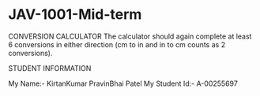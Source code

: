 # JAV-1001-Mid-term

CONVERSION CALCULATOR
 The calculator should again complete at least 6 conversions in either direction (cm to in and in to cm counts as 2 conversions). 
 
STUDENT INFORMATION

My Name:- KirtanKumar PravinBhai Patel 
My Student Id:- A-00255697
